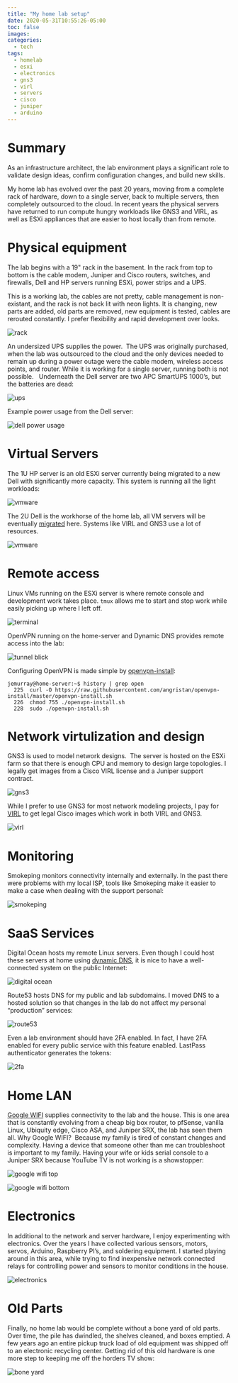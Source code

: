 ```yaml
---
title: "My home lab setup"
date: 2020-05-31T10:55:26-05:00
toc: false
images:
categories:
  - tech
tags: 
  - homelab
  - esxi
  - electronics
  - gns3
  - virl
  - servers
  - cisco
  - juniper
  - arduino
---
```


# Summary

As an infrastructure architect, the lab environment plays a significant role to validate design ideas, confirm configuration changes, and build new skills.

My home lab has evolved over the past 20 years, moving from a complete rack of hardware, down to a single server, back to multiple servers, then completely outsourced to the cloud. In recent years the physical servers have returned to run compute hungry workloads like GNS3 and VIRL, as well as ESXi appliances that are easier to host locally than from remote.  

# Physical equipment

The lab begins with a 19" rack in the basement. In the rack from top to bottom is the cable modem, Juniper and Cisco routers, switches, and firewalls, Dell and HP servers running ESXi, power strips and a UPS.

This is a working lab, the cables are not pretty, cable management is non-existant, and the rack is not back lit with neon lights.  It is changing, new parts are added, old parts are removed, new equipment is tested, cables are rerouted constantly.  I prefer flexibility and rapid development over looks.

![rack](/images/homerack.JPG)

An undersized UPS supplies the power.  The UPS was originally purchased, when the lab was outsourced to the cloud and the only devices needed to remain up during a power outage were the cable modem, wireless access points, and router. While it is working for a single server, running both is not possible.   Underneath the Dell server are two APC SmartUPS 1000’s, but the batteries are dead:

![ups](/images/homeups.JPG)

Example power usage from the Dell server:

![dell power usage](/images/dellpowerusage.png)


# Virtual Servers

The 1U HP server is an old ESXi server currently being migrated to a new Dell with significantly more capacity. This system is running all the light workloads:

![vmware](/images/vm01.png)

The 2U Dell is the workhorse of the home lab, all VM servers will be eventually [migrated](/posts/2020/ovftool/) here. Systems like VIRL and GNS3 use a lot of resources.

![vmware](/images/vm02.png)


# Remote access

Linux VMs running on the ESXi server is where remote console and development work takes place.  `tmux` allows me to start and stop work while easily picking up where I left off.  


![terminal](/images/homelabterminal.png)

OpenVPN running on the home-server and Dynamic DNS provides remote access into the lab:

![tunnel blick](/images/homelabtunnelb.png)

Configuring OpenVPN is made simple by [openvpn-install](https://github.com/angristan/openvpn-install):

```
jemurray@home-server:~$ history | grep open
  225  curl -O https://raw.githubusercontent.com/angristan/openvpn-install/master/openvpn-install.sh
  226  chmod 755 ./openvpn-install.sh
  228  sudo ./openvpn-install.sh
```

# Network virtulization and design

GNS3 is used to model network designs.  The server is hosted on the ESXi farm so that there is enough CPU and memory to design large topologies. I legally get images from a Cisco VIRL license and a Juniper support contract.   

![gns3](/images/gns3.png)

While I prefer to use GNS3 for most network modeling projects, I pay for [VIRL](http://virl.cisco.com/) to get legal Cisco images which work in both VIRL and GNS3.

![virl](/images/virl.png)

# Monitoring

Smokeping monitors connectivity internally and externally. In the past there were problems with my local ISP, tools like Smokeping make it easier to make a case when dealing with the support personal:

![smokeping](/images/smokeping.png)

# SaaS Services

Digital Ocean hosts my remote Linux servers. Even though I could host these servers at home using [dynamic DNS](/posts/2020/ansibledynamicdns/), it is nice to have a well-connected system on the public Internet:

![digital ocean](/images/digitalocean.png)

Route53 hosts DNS for my public and lab subdomains. I moved DNS to a hosted solution so that changes in the lab do not affect my personal “production” services:

![route53](/images/route53.png)

Even a lab environment should have 2FA enabled. In fact, I have 2FA enabled for every public service with this feature enabled. LastPass authenticator generates the tokens:

![2fa](/images/2falab.png)

# Home LAN

[Google WIFI](https://store.google.com/us/product/google_wifi_first_gen) supplies connectivity to the lab and the house. This is one area that is constantly evolving from a cheap big box router, to pfSense, vanilla Linux, Ubiquity edge, Cisco ASA, and Juniper SRX, the lab has seen them all. Why Google WIFI?  Because my family is tired of constant changes and complexity. Having a device that someone other than me can troubleshoot is important to my family. Having your wife or kids serial console to a Juniper SRX because YouTube TV is not working is a showstopper:

![google wifi top](/images/googlewifitop.jpg)

![google wifi bottom](/images/googlewifibottom.jpg)


# Electronics


In additional to the network and server hardware, I enjoy experimenting with electronics. Over the years I have collected various sensors, motors, servos, Arduino, Raspberry PI’s, and soldering equipment. I started playing around in this area, while trying to find inexpensive network connected relays for controlling power and sensors to monitor conditions in the house.

![electronics](/images/electronicsdesk.jpg)

# Old Parts

Finally, no home lab would be complete without a bone yard of old parts. Over time, the pile has dwindled, the shelves cleaned, and boxes emptied. A few years ago an entire pickup truck load of old equipment was shipped off to an electronic recycling center. Getting rid of this old hardware is one more step to keeping me off the horders TV show:

![bone yard](/images/boneyard.jpg)
